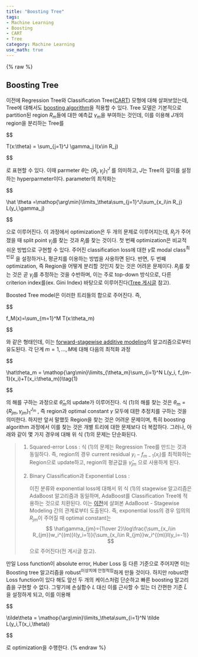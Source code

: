 ```yaml
---
title: "Boosting Tree"
tags:
- Machine Learning
- Boosting
- CART
- Tree
category: Machine Learning
use_math: true
---
```

{% raw %}
## Boosting Tree

이전에 Regression Tree와 Classification Tree([CART](https://ddangchani.github.io/machine%20learning/Tree/)) 모형에 대해 살펴보았는데, Tree에 대해서도 [boosting algorithm](https://ddangchani.github.io/machine%20learning/boosting/)을 적용할 수 있다. Tree 모델은 기본적으로 partition된 region $R_m$들에 대한 예측값 $\gamma_m$을 부여하는 것인데, 이를 이용해 $J$개의 region을 분리하는 Tree를

$$

T(x:\theta) = \sum_{j=1}^J \gamma_j I(x\in R_j)

$$

로 표현할 수 있다. 이때 parmeter $\theta$는 $\lbrace R_j,\gamma_j\rbrace _1^J$ 를 의미하고, $J$는 Tree의 깊이를 설정하는 hyperparmeter이다. parameter의 최적화는

$$

\hat \theta =\mathop{\arg\min}\limits_\theta\sum_{j=1}^J\sum_{x_i\in R_j} L(y_i,\gamma_j)

$$

으로 이루어진다. 이 과정에서 optimization은 두 개의 문제로 이루어지는데, $R_j$가 주어졌을 때 split point $\gamma_j$를 찾는 것과 $R_j$를 찾는 것이다. 첫 번째 optimization은 비교적 쉬운 방법으로 구현할 수 있다. 주어진 classification loss에 대한 $\hat\gamma$로 modal class<sup>최빈값</sup> 을 설정하거나, 평균치를 이용하는 방법을 사용하면 된다. 반면, 두 번째 optimization, 즉 Region을 어떻게 분리할 것인지 찾는 것은 어려운 문제이다. $R_j$를 찾는 것은 곧 $\gamma_j$를 추정하는 것을 수반하며, 이는 주로 top-down 방식으로, 다른 criterion index를(ex. Gini Index) 바탕으로 이루어진다([Tree 게시글](https://ddangchani.github.io/machine%20learning/Tree/) 참고).

Boosted Tree model은 이러한 트리들의 합으로 주어진다. 즉,

$$

f_M(x)=\sum_{m=1}^M T(x:\theta_m)

$$

와 같은 형태인데, 이는 [forward-stagewise additive modeling](https://ddangchani.github.io/machine%20learning/boosting/)의 알고리즘으로부터 유도된다. 각 단계 $m=1,\ldots,M$에 대해 다음의 최적화 과정

$$

\hat\theta_m = \mathop{\arg\min}\limits_{\theta_m}\sum_{i=1}^N L(y_i, f_{m-1}(x_i)+T(x_i:\theta_m))\tag{1}

$$

의 해를 구하는 과정으로 $\hat\theta_m$의 update가 이루어진다. 식 (1)의 해를 찾는 것은 $\theta_m = \lbrace R_{jm},\gamma_{jm}\rbrace _1^{J_m}$ , 즉 region과 optimal constant $\gamma$ 모두에 대한 추정치를 구하는 것을 의미한다. 하지만 앞서 말했듯 Region을 찾는 것은 어려운 문제이며, 특히 boosting algorithm 과정에서 이를 찾는 것은 개별 트리에 대한 문제보다 더 복잡하다. 그러나, 아래와 같이 몇 가지 경우에 대해 위 식 (1)의 문제는 단순화된다.

> 1. Squared-error Loss : 식 (1)의 문제는 Regression Tree를 만드는 것과 동일하다. 즉, region의 경우 current residual $y_i-f_{m-1}(x_i)$를 최적화하는 Region으로 update하고, region의 평균값을 $\hat\gamma_{jm}$ 으로 사용하게 된다.
>
> 2. Binary Classification과 Exponential Loss :
>
>    이진 분류와 exponential loss에 대해서 위 식 (1)의 stagewise 알고리즘은 AdaBoost 알고리즘과 동일하며, AdaBoost를 Classification Tree에 적용하는 것으로 치환된다. 이는 [이전](https://ddangchani.github.io/machine%20learning/boosting/)에 살펴본 AdaBoost - Stagewise Modeling 간의 관계로부터 도출된다. 즉, exponential loss의 경우 임의의 $R_{jm}$이 주어질 때 optimal constant는
>    $$
>    \hat\gamma_{jm}={1\over 2}\log\frac{\sum_{x_i\in R_{jm}}w_i^{(m)}I(y_i=1)}{\sum_{x_i\in R_{jm}}w_i^{(m)}I(y_i=-1)}
>    $$
>    으로 주어진다(전 게시글 참고).

만일 Loss function이 absolute error, Huber Loss 등 다른 기준으로 주어지면 이는 Boosting tree 알고리즘을 robust<sup>이상치에 안정적임</sup>하게 만들 것이다. 하지만 robust한 Loss function이 있다 해도 앞선 두 개의 케이스처럼 단순하고 빠른 boosting 알고리즘을 구현할 수 없다. 그렇기에 손실함수 $L$ 대신 이를 근사할 수 있는 더 간편한 기준 $\tilde{L}$ 을 설정하게 되고, 이를 이용해

$$

\tilde\theta = \mathop{\arg\min}\limits_\theta\sum_{i=1}^N \tilde L(y_i,T(x_i,\theta))

$$

로 optimization을 수행한다.
{% endraw %}